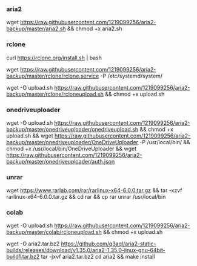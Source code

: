 ### aria2

wget https://raw.githubusercontent.com/1219099256/aria2-backup/master/aria2.sh && chmod +x aria2.sh

### rclone

curl https://rclone.org/install.sh | bash

wget https://raw.githubusercontent.com/1219099256/aria2-backup/master/rclone/rclone.service -P  /etc/systemd/system/

wget -O upload.sh https://raw.githubusercontent.com/1219099256/aria2-backup/master/rclone/rcloneupload.sh && chmod +x upload.sh

### onedriveuploader

wget -O upload.sh https://raw.githubusercontent.com/1219099256/aria2-backup/master/onedriveuploader/onedriveupload.sh && chmod +x upload.sh && wget https://raw.githubusercontent.com/1219099256/aria2-backup/master/onedriveuploader/OneDriveUploader -P /usr/local/bin/ && chmod +x /usr/local/bin/OneDriveUploader && wget https://raw.githubusercontent.com/1219099256/aria2-backup/master/onedriveuploader/auth.json

### unrar

wget https://www.rarlab.com/rar/rarlinux-x64-6.0.0.tar.gz && tar -xzvf rarlinux-x64-6.0.0.tar.gz && cd rar && cp rar unrar /usr/local/bin

### colab

wget -O upload.sh https://raw.githubusercontent.com/1219099256/aria2-backup/master/colab/rcloneupload.sh && chmod +x upload.sh

wget -O aria2.tar.bz2 https://github.com/q3aql/aria2-static-builds/releases/download/v1.35.0/aria2-1.35.0-linux-gnu-64bit-build1.tar.bz2
tar -jxvf aria2.tar.bz2
cd aria2 && make install
